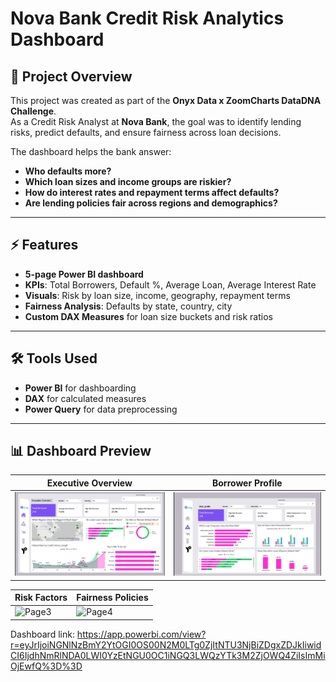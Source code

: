 # Nova Bank Credit Risk Analytics Dashboard

## 📌 Project Overview
This project was created as part of the **Onyx Data x ZoomCharts DataDNA Challenge**.  
As a Credit Risk Analyst at **Nova Bank**, the goal was to identify lending risks, predict defaults, and ensure fairness across loan decisions.

The dashboard helps the bank answer:
- **Who defaults more?**
- **Which loan sizes and income groups are riskier?**
- **How do interest rates and repayment terms affect defaults?**
- **Are lending policies fair across regions and demographics?**

---

## ⚡ Features
- **5-page Power BI dashboard** 
- **KPIs**: Total Borrowers, Default %, Average Loan, Average Interest Rate
- **Visuals**: Risk by loan size, income, geography, repayment terms
- **Fairness Analysis**: Defaults by state, country, city
- **Custom DAX Measures** for loan size buckets and risk ratios

---

## 🛠️ Tools Used
- **Power BI** for dashboarding
- **DAX** for calculated measures
- **Power Query** for data preprocessing

---

## 📊 Dashboard Preview
| Executive Overview | Borrower Profile |
|--------------------|------------------|
| ![Page1](Screenshots/Executivepage.png) | ![Page2](Screenshots/RiskProfile.png) |

| Risk Factors | Fairness Policies |
|--------------|------------------|
| ![Page3](Screenshots/Page3_RiskFactors.png) | ![Page4](Screenshots/Page4_FairnessPolicies.png) |

Dashboard link: https://app.powerbi.com/view?r=eyJrIjoiNGNlNzBmY2YtOGI0OS00N2M0LTg0ZjItNTU3NjBiZDgxZDJkIiwidCI6IjdhNmRlNDA0LWI0YzEtNGU0OC1iNGQ3LWQzYTk3M2ZjOWQ4ZiIsImMiOjEwfQ%3D%3D
